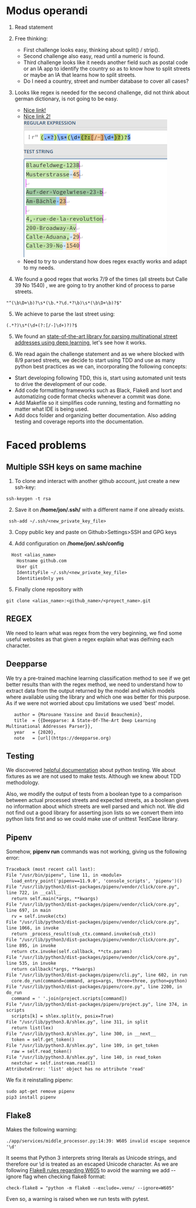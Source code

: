 # Modus operandi

1. Read statement

2. Free thinking: 
    - First challenge looks easy, thinking about split() / strip(). 
    - Second challenge also easy, read until a numeric is found.
    - Third challenge looks like it needs another field such as postal code or an IA app to identify the country so as to know how to split streets or maybe an IA that learns how to split streets. 
    - Do I need a country, street and number database to cover all cases? 

3. Looks like regex is needed for the second challenge, did not think about german dictionary, is not going to be easy.
    - [Nice link!](https://regex101.com/r/fi5Ca2/1)
    -  [Nice link 2!](https://stackoverflow.com/questions/55774903/regular-expression-to-split-a-street-address-that-may-have-optional-numbers-with)
    ![Regex Example](regex_example.png)
    - Need to try to understand how does regex exactly works and adapt to my needs.

4. We found a good regex that works 7/9 of the times (all streets but Calle 39 No 1540) , we are going to try another kind of process to parse streets.
```
"^(\b\D+\b)?\s*(\b.*?\d.*?\b)\s*(\b\D+\b)?$"
```

5. We achieve to parse the last street using:
```
(.*?)\s*(\d+(?:[/-]\d+)?)?$
```

5. We found an [state-of-the-art library for parsing multinational street addresses using deep learning](https://github.com/GRAAL-Research/deepparse), let's see how it works.

6. We read again the challenge statement and as we where blocked with 8/9 parsed streets, we decide to start using TDD and use as many python best practices as we can, incorporating the following concepts:
- Start developing following TDD, this is, start using automated unit tests to drive the development of our code.
- Add code formatting frameworks such as Black, Flake8 and Isort and automatizing code format checks whenever a commit was done.
- Add Makefile so it simplifies code running, testing and formatting no matter what IDE is being used.
- Add docs folder and organizing better documentation. Also adding testing and coverage reports into the documentation.

# Faced problems
## Multiple SSH keys on same machine
1. To clone and interact with another github account, just create a new ssh-key:

```
ssh-keygen -t rsa
```

2. Save it on **/home/jon/.ssh/** with a different name if one already exists.
 
```
 ssh-add ~/.ssh/<new_private_key_file>  
 ```

3. Copy public key and paste on Github>Settings>SSH and GPG keys

4. Add configuration on **/home/jon/.ssh/config**
```
  Host <alias_name>
    Hostname github.com
    User git
    IdentityFile ~/.ssh/<new_private_key_file> 
    IdentitiesOnly yes
 ```
 5. Finally clone repository with 
  ```
 git clone <alias_name>:<github_name>/<proyect_name>.git
 ```
## REGEX
We need to learn what was regex from the very beginning, we find some useful websites as that given a regex explain what was deifning each character.
## Deepparse
We try a pre-trained machine learning classification method to see if we get better results than with the regex method, we need to understand how to extract data from the output returned by the model and which models where available using the library and which one was better for this purpose. As if we were not worried about cpu limitations we used 'best' model.

 ```{bibliography}
    author = {Marouane Yassine and David Beauchemin},
    title  = {{Deepparse: A State-Of-The-Art Deep Learning Multinational Addresses Parser}},
    year   = {2020},
    note   = [url](https://deepparse.org)
```
## Testing
We discovered [helpful documentation](https://realpython.com/pytest-python-testing/) about python testing. We  about fixtures as we are not used to make tests. Although we knew about TDD methodology.

Also, we modify the output of tests from a boolean type to a comparison between actual processed streets and expected streets, as a boolean gives no information about which streets are well parsed and which not. We did not find out a good library for asserting json lists so we convert them into python lists first and so we could make use of unittest TestCase library.

## Pipenv
Somehow, **pipenv run** commands was not working, giving us the following error:
```
Traceback (most recent call last):
File "/usr/bin/pipenv", line 11, in <module>
  load_entry_point('pipenv==11.9.0', 'console_scripts', 'pipenv')()
File "/usr/lib/python3/dist-packages/pipenv/vendor/click/core.py", line 722, in __call__
  return self.main(*args, **kwargs)
File "/usr/lib/python3/dist-packages/pipenv/vendor/click/core.py", line 697, in main
  rv = self.invoke(ctx)
File "/usr/lib/python3/dist-packages/pipenv/vendor/click/core.py", line 1066, in invoke
  return _process_result(sub_ctx.command.invoke(sub_ctx))
File "/usr/lib/python3/dist-packages/pipenv/vendor/click/core.py", line 895, in invoke
  return ctx.invoke(self.callback, **ctx.params)
File "/usr/lib/python3/dist-packages/pipenv/vendor/click/core.py", line 535, in invoke
  return callback(*args, **kwargs)
File "/usr/lib/python3/dist-packages/pipenv/cli.py", line 602, in run
  core.do_run(command=command, args=args, three=three, python=python)
File "/usr/lib/python3/dist-packages/pipenv/core.py", line 2200, in do_run
  command = ' '.join(project.scripts[command])
File "/usr/lib/python3/dist-packages/pipenv/project.py", line 374, in scripts
  scripts[k] = shlex.split(v, posix=True)
File "/usr/lib/python3.8/shlex.py", line 311, in split
  return list(lex)
File "/usr/lib/python3.8/shlex.py", line 300, in __next__
  token = self.get_token()
File "/usr/lib/python3.8/shlex.py", line 109, in get_token
  raw = self.read_token()
File "/usr/lib/python3.8/shlex.py", line 140, in read_token
  nextchar = self.instream.read(1)
AttributeError: 'list' object has no attribute 'read'
 ```

 We fix it reinstalling pipenv:

```
sudo apt-get remove pipenv
pip3 install pipenv
 ```

 ## Flake8
 Makes the following warning:
 ```
 ./app/services/middle_processor.py:14:39: W605 invalid escape sequence '\d'
 ```
 It seems that Python 3 interprets string literals as Unicode strings, and therefore our \d is treated as an escaped Unicode character. As we are following [Flake8 rules regarding W605](https://www.flake8rules.com/rules/W605.html) to avoid the warning we add --ignore flag when checking flake8 format:

 ```
check-flake8 = "python -m flake8 --exclude=.venv/ --ignore=W605"
 ```
 Even so, a warning is raised when we run tests with pytest. 